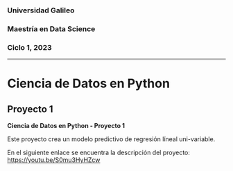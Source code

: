 ### Universidad Galileo
### Maestría en Data Science
### Ciclo 1, 2023
---
# Ciencia de Datos en Python
## Proyecto 1

**Ciencia de Datos en Python - Proyecto 1**

Este proyecto crea un modelo predictivo de regresión líneal uni-variable.

En el siguiente enlace se encuentra la descripción del proyecto: https://youtu.be/S0mu3HyHZcw
